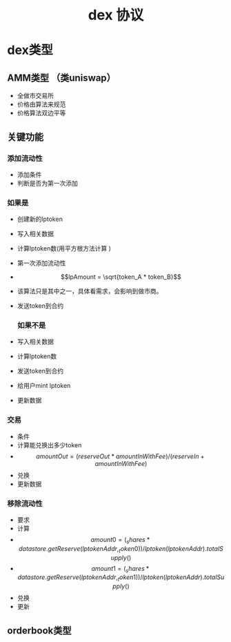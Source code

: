 
<h1 align="center">
  <span style="font-size: 32px;"> dex 协议 </span>
  
</h1>


# dex类型
## AMM类型 （类uniswap）
- 全做市交易所
- 价格由算法来规范
- 价格算法双边平等
## 关键功能
### 添加流动性
- 添加条件
- 判断是否为第一次添加
### 如果是
- 创建新的lptoken
- 写入相关数据
- 计算lptoken数(用平方根方法计算 )
- 第一次添加流动性
        
- $$lpAmount = \sqrt{token_A * token_B}$$
- 该算法只是其中之一，具体看需求，会影响到做市商。

  
- 发送token到合约
  ### 如果不是
- 写入相关数据
- 计算lptoken数
- 发送token到合约
- 给用户mint lptoken
- 更新数据
### 交易
    
- 条件
- 计算能兑换出多少token
- $$amountOut = (reserveOut * amountInWithFee) / (reserveIn + amountInWithFee)$$
- 兑换
- 更新数据

### 移除流动性
- 要求
- 计算
- $$amount0 = (_shares * datastore.getReserve(lptokenAddr,_token0)) / lptoken(lptokenAddr).totalSupply()$$
- $$amount1 = (_shares * datastore.getReserve(lptokenAddr,_token1)) / lptoken(lptokenAddr).totalSupply()$$
- 兑换
- 更新
## orderbook类型


